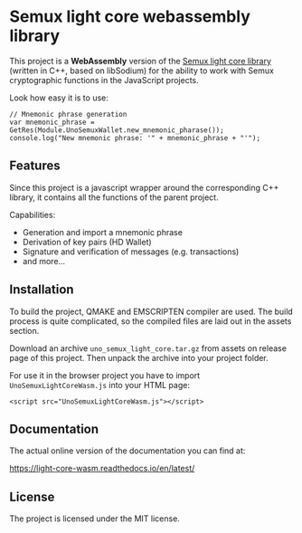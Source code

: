 Semux light core webassembly library
====================================

This project is a **WebAssembly** version of the [Semux light core library](https://github.com/uno-labs/semux-light-core) 
(written in C++, based on libSodium) for the ability to work with Semux cryptographic functions in the JavaScript projects.

Look how easy it is to use:

    // Mnemonic phrase generation
    var mnemonic_phrase = GetRes(Module.UnoSemuxWallet.new_mnemonic_pharase());
    console.log("New mnemonic phrase: '" + mnemonic_phrase + "'");


Features
--------

Since this project is a javascript wrapper around the corresponding C++ library, 
it contains all the functions of the parent project.

Capabilities:

- Generation and import a mnemonic phrase
- Derivation of key pairs (HD Wallet)
- Signature and verification of messages (e.g. transactions)
- and more...


Installation
------------

To build the project, QMAKE and EMSCRIPTEN compiler are used. The build process is quite complicated,
so the compiled files are laid out in the assets section.

Download an archive `uno_semux_light_core.tar.gz` from assets on release page of this project.
Then unpack the archive into your project folder.

For use it in the browser project you have to import `UnoSemuxLightCoreWasm.js` into your HTML page: 

    <script src="UnoSemuxLightCoreWasm.js"></script>

Documentation
-------------

The actual online version of the documentation you can find at:

https://light-core-wasm.readthedocs.io/en/latest/

License
-------

The project is licensed under the MIT license.
